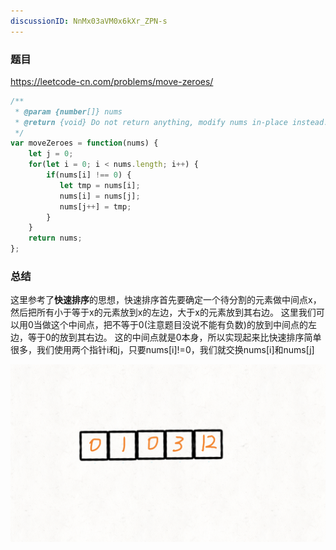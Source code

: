 ```yaml
---
discussionID: NnMx03aVM0x6kXr_ZPN-s
---
```

### 题目

https://leetcode-cn.com/problems/move-zeroes/



```javascript
/**
 * @param {number[]} nums
 * @return {void} Do not return anything, modify nums in-place instead.
 */
var moveZeroes = function(nums) {
    let j = 0;
    for(let i = 0; i < nums.length; i++) {
        if(nums[i] !== 0) {
           let tmp = nums[i];
           nums[i] = nums[j];
           nums[j++] = tmp;
        }
    }
    return nums;
};
```



### 总结

这里参考了**快速排序**的思想，快速排序首先要确定一个待分割的元素做中间点x，然后把所有小于等于x的元素放到x的左边，大于x的元素放到其右边。
这里我们可以用0当做这个中间点，把不等于0(注意题目没说不能有负数)的放到中间点的左边，等于0的放到其右边。
这的中间点就是0本身，所以实现起来比快速排序简单很多，我们使用两个指针i和j，只要nums[i]!=0，我们就交换nums[i]和nums[j]

![283_2.gif](./images/36d1ac5d689101cbf9947465e94753c626eab7fcb736ae2175f5d87ebc85fdf0-283_2.gif)